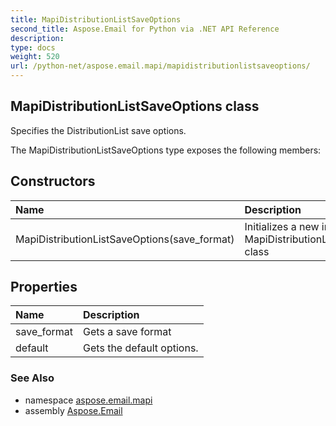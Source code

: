 ```yaml
---
title: MapiDistributionListSaveOptions
second_title: Aspose.Email for Python via .NET API Reference
description: 
type: docs
weight: 520
url: /python-net/aspose.email.mapi/mapidistributionlistsaveoptions/
---
```


## MapiDistributionListSaveOptions class

Specifies the DistributionList save options.

The MapiDistributionListSaveOptions type exposes the following members:
## Constructors
| Name | Description |
| :- | :- |
|MapiDistributionListSaveOptions(save_format)|Initializes a new instance of the MapiDistributionListSaveOptions class|
## Properties
| Name | Description |
| :- | :- |
|save_format|Gets a save format|
|default|Gets the default options.|

### See Also

* namespace [aspose.email.mapi](/email/python-net/aspose.email.mapi/)
* assembly [Aspose.Email](/email/python-net/)

